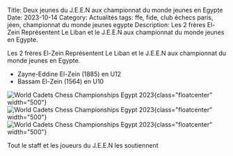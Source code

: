 Title: Deux jeunes du J.E.E.N aux championnat du monde jeunes en Egypte
Date: 2023-10-14
Category: Actualités
tags: ffe, fide, club échecs paris, jéen, championnat du monde jeunes egypte
Description: Les 2 frères El-Zein Représentent Le Liban et le J.E.E.N aux championnat du monde jeunes en Egypte.

Les 2 frères El-Zein Représentent Le Liban et le J.E.E.N aux championnat du monde jeunes en Egypte.

- Zayne-Eddine El-Zein (1885) en U12
- Bassam El-Zein (1564) en U10

![World Cadets Chess Championships Egypt 2023]({static}/images/JEEN_echecs_championnat_du_monde_jeunes_egypte_Zayn_Bassam_El_Zein.jpeg){class="floatcenter" width="500"}</br>
![World Cadets Chess Championships Egypt 2023]({static}/images/JEEN_echecs_championnat_du_monde_jeunes_egypte_Zayn_El_Zein.jpeg){class="floatcenter" width="500"}</br>
![World Cadets Chess Championships Egypt 2023]({static}/images/JEEN_echecs_championnat_du_monde_jeunes_egypte_Bassam_El_Zein.jpeg){class="floatcenter" width="500"}</br>

Tout le staff et les joueurs du J.E.E.N les soutiennent
